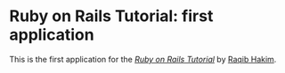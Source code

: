 # Ruby on Rails Tutorial: first application

This is the first application for the
[*Ruby on Rails Tutorial*](http://railstutorial.org/)
by [Raqib Hakim](http://raqibhakim.com/).
